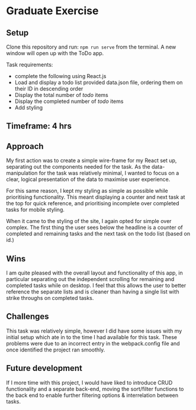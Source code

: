 # Graduate Exercise

## Setup

Clone this repository and run: `npm run serve` from the terminal. A new window will open up with the ToDo app.

Task requirements:
- complete the following using React.js
- Load and display a todo list provided data.json file, ordering them on their ID in descending order
- Display the total number of _todo_ items
- Display the completed number of _todo_ items
- Add styling

## Timeframe: 4 hrs

## Approach
My first action was to create a simple wire-frame for my React set up, separating out the components needed for the task. As the data-manipulation for the task was relatively minimal, I wanted to focus on a clear, logical presentation of the data to maximise user experience.

For this same reason, I kept my styling as simple as possible while prioritising functionality. This meant displaying a counter and next task at the top for quick reference, and prioritising incomplete over completed tasks for mobile styling.

When it came to the styling of the site, I again opted for simple over complex. The first thing the user sees below the headline is a counter of completed and remaining tasks and the next task on the todo list (based on id.)

## Wins
I am quite pleased with the overall layout and functionality of this app, in particular separating out the independent scrolling for remaining and completed tasks  while on desktop. I feel that this allows the user to better reference the separate lists and is cleaner than having a single list with strike throughs on completed tasks.

## Challenges
This task was relatively simple, however I did have some issues with my initial setup which ate in to the time I had available for this task. These problems were due to an incorrect entry in the webpack.config file and once identified the project ran smoothly.

## Future development
If I more time with this project, I would have liked to introduce CRUD functionality and a separate back-end, moving the sort/filter functions to the back end to enable further filtering options & interrelation between tasks.
